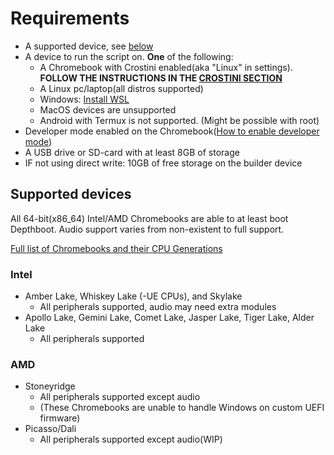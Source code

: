 # Requirements
* A supported device, see [below](#supported-devices)
* A device to run the script on. **One** of the following:
  * A Chromebook with Crostini enabled(aka "Linux" in settings). **FOLLOW THE INSTRUCTIONS IN THE [CROSTINI SECTION](/extra-pages/crostini.md)**
  * A Linux pc/laptop(all distros supported)
  * Windows: [Install WSL](https://ubuntu.com/tutorials/install-ubuntu-on-wsl2-on-windows-10#1-overview)
  * MacOS devices are unsupported
  * Android with Termux is not supported. (Might be possible with root)
* Developer mode enabled on the Chromebook([How to enable developer mode](https://www.androidauthority.com/how-to-enable-developer-mode-on-a-chromebook-906688/))
* A USB drive or SD-card with at least 8GB of storage
* IF not using direct write: 10GB of free storage on the builder device

## Supported devices
All 64-bit(x86_64) Intel/AMD Chromebooks are able to at least boot Depthboot. Audio support varies from non-existent to full support.

[Full list of Chromebooks and their CPU Generations](https://mrchromebox.tech/#devices)

### Intel

* Amber Lake, Whiskey Lake (-UE CPUs), and Skylake
  * All peripherals supported, audio may need extra modules
* Apollo Lake, Gemini Lake, Comet Lake, Jasper Lake, Tiger Lake, Alder Lake
  * All peripherals supported

### AMD

* Stoneyridge
  * All peripherals supported except audio
  * (These Chromebooks are unable to handle Windows on custom UEFI firmware)
* Picasso/Dali
  * All peripherals supported except audio(WIP)
